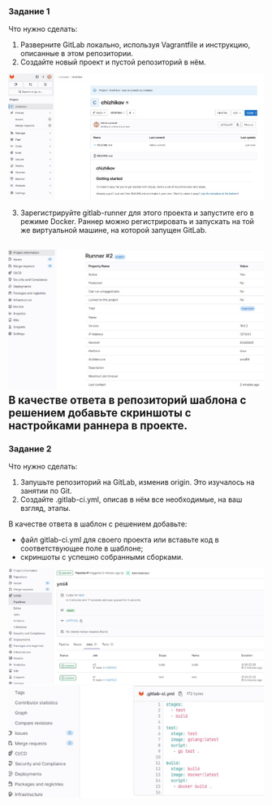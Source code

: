 ### **Задание 1**

Что нужно сделать:

1. Разверните GitLab локально, используя Vagrantfile и инструкцию, описанные в этом репозитории.  
2. Создайте новый проект и пустой репозиторий в нём.

![](/img/d1_1.jpg)

3. Зарегистрируйте gitlab-runner для этого проекта и запустите его в режиме Docker. Раннер можно регистрировать и запускать на той же виртуальной машине, на которой запущен GitLab.

![](/img/d1_2.jpg)  
В качестве ответа в репозиторий шаблона с решением добавьте скриншоты с настройками раннера в проекте.  
---

### **Задание 2**

Что нужно сделать:

1. Запушьте репозиторий на GitLab, изменив origin. Это изучалось на занятии по Git.  
2. Создайте .gitlab-ci.yml, описав в нём все необходимые, на ваш взгляд, этапы.

В качестве ответа в шаблон с решением добавьте:

* файл gitlab-ci.yml для своего проекта или вставьте код в соответствующее поле в шаблоне;  
* скриншоты с успешно собранными сборками.

![](/img/d2_1.jpg) 
![](/img/d2_2.jpg)
